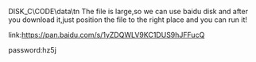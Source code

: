 DISK_C\CODE\data\tn The file is large,so we can use baidu disk and after you download it,just position the file to the right place and you can run it!

link:https://pan.baidu.com/s/1yZDQWLV9KC1DUS9hJFFucQ

password:hz5j
